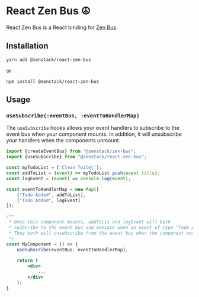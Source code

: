 # React Zen Bus ☮️

React Zen Bus is a React binding for [Zen Bus](https://github.com/alaboudi/zen-bus). 

## Installation
```shell
yarn add @zenstack/react-zen-bus
```
or

```shell
npm install @zenstack/react-zen-bus
```

## Usage

### `useSubscribe(:eventBus, :eventToHandlerMap)`
The `useSubscribe` hooks allows your event handlers to subscribe to the event bus when your component mounts. 
In addition, it will unsubscribe your handlers when the components unmount.

```jsx
import {createEventBus} from "@zenstack/zen-bus";
import {useSubscribe} from "@zenstack/react-zen-bus";

const myTodoList = ['Clean Toilet'];
const addToList = (event) => myTodoList.push(event.title);
const logEvent = (event) => console.log(event);

const eventToHandlerMap = new Map([
    ["Todo Added", addToList],
    ["Todo Added", logEvent]
]);

/**
 * Once this component mounts, addToLis and logEvent will both 
 * susbcribe to the event bus and execute when an event of type "Todo Added" has been emitted.
 * They both will unsubscribe from the event bus when the component unmounts.
 */
const MyComponent = () => {
    useSubscribe(eventBus, eventToHandlerMap);
    
    return (
        <div>
            ...
        </div>
    );
}
```
